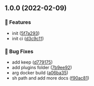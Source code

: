 ## 1.0.0 (2022-02-09)


### 🚀 Features

* init ([5f7a293](https://github.com/plezi/strimzi-debezium-connect/commit/5f7a293c79a901dd40d518c2aaf8fcc2fdf4bf95))
* init ci ([d3c9c11](https://github.com/plezi/strimzi-debezium-connect/commit/d3c9c11a1c9704c414b9092687424b24cbdd10dd))


### 🐛 Bug Fixes

* add keep ([d779175](https://github.com/plezi/strimzi-debezium-connect/commit/d779175cc368006e2e0f4764ce795bce33144cfe))
* add plugins folder ([7b9ee92](https://github.com/plezi/strimzi-debezium-connect/commit/7b9ee92fa4979490de743f404bed8c51b0037a06))
* arg docker build ([a06ba35](https://github.com/plezi/strimzi-debezium-connect/commit/a06ba3569e3bc7cd1ddb4e0e24937c555fbbe3b7))
* sh path and add more docs ([f90ac81](https://github.com/plezi/strimzi-debezium-connect/commit/f90ac81dc34fdd93fce1c8f4cf2c410f20ec9cdb))
